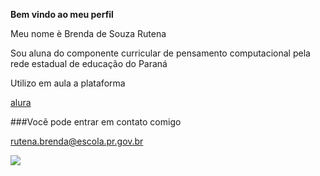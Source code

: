 **Bem vindo ao meu perfil**

Meu nome è Brenda de Souza Rutena

Sou aluna do componente curricular de pensamento computacional pela rede estadual de educação do Paraná

Utilizo em aula a plataforma 

[alura](https:www.alura.com.br)

###Vocẽ pode entrar em contato comigo 

rutena.brenda@escola.pr.gov.br

![](https://media.tenor.com/r4JXxGmXFxQAAAAM/datena-pablo-mar%C3%A7al.gif)
